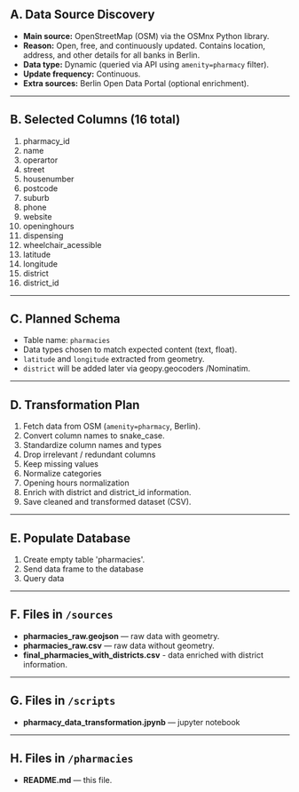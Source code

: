 ## A. Data Source Discovery
- **Main source:** OpenStreetMap (OSM) via the OSMnx Python library.
- **Reason:** Open, free, and continuously updated. Contains location, address, and other details for all banks in Berlin.
- **Data type:** Dynamic (queried via API using `amenity=pharmacy` filter).
- **Update frequency:** Continuous.
- **Extra sources:** Berlin Open Data Portal (optional enrichment).

---

## B. Selected Columns (16 total)
1. pharmacy_id 
2. name  
3. operartor  
4. street  
5. housenumber  
6. postcode  
7. suburb 
8. phone
9. website
10. openinghours
11. dispensing
12. wheelchair_acessible 
13. latitude  
14. longitude  
15. district 
16. district_id
 
---

## C. Planned Schema
- Table name: `pharmacies`
- Data types chosen to match expected content (text, float).
- `latitude` and `longitude` extracted from geometry.
- `district` will be added later via geopy.geocoders /Nominatim.

---

## D. Transformation Plan
1. Fetch data from OSM (`amenity=pharmacy`, Berlin).
2. Convert column names to snake_case.
3. Standardize column names and types
4. Drop irrelevant / redundant columns
5. Keep missing values
6. Normalize categories 
7. Opening hours normalization
8. Enrich with district and district_id information.
9. Save cleaned and transformed dataset (CSV).

---
  
## E. Populate Database
1. Create empty table 'pharmacies'.
2. Send data frame to the database
3. Query data

---

## F. Files in `/sources` 
- **pharmacies_raw.geojson** — raw data with geometry.
- **pharmacies_raw.csv** — raw data without geometry.
- **final_pharmacies_with_districts.csv** - data enriched with district information.

---

## G. Files in `/scripts` 
- **pharmacy_data_transformation.jpynb** — jupyter notebook

---

## H. Files in `/pharmacies` 
- **README.md** — this file.

